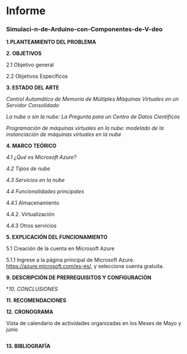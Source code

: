# Informe

### Simulaci-n-de-Arduino-con-Componentes-de-V-deo

**1.PLANTEAMIENTO DEL PROBLEMA**



**2. OBJETIVOS**

2.1 Objetivo general



2.2 Objetivos Específicos



**3. ESTADO DEL ARTE**

*Control Automático de Memoria de Múltiples Máquinas Virtuales en un Servidor Consolidado*

*La nube o sin la nube: La Pregunta para un Centro de Datos Científicos*

*Programación de máquinas virtuales en la nube: modelado de la instanciación de máquinas virtuales en la nube*

**4. MARCO TEÓRICO**

*4.1 ¿Qué es Microsoft Azure?*

*4.2 Tipos de nube*

*4.3 Servicios en la nube*

*4.4 Funcionalidades principales*

4.4.1 Almacenamiento

4.4.2. Virtualización

4.4.3 Otros servicios

**5. EXPLICACIÓN DEL FUNCIONAMIENTO**

5.1	Creación de la cuenta en Microsoft Azure

5.1.1 Ingrese a la página principal de Microsoft Azure. https://azure.microsoft.com/es-es/, y seleccione cuenta gratuita.



**9. DESCRIPCIÓN DE PRERREQUISITOS Y CONFIGURACIÓN**

**10.	CONCLUSIONES*


**11.	RECOMENDACIONES**


**12.	CRONOGRAMA**

Vista de calendario de actividades organizadas en los Meses de Mayo y junio

![]()

**13.	BIBLIOGRAFÍA**

